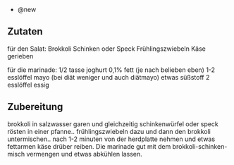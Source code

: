 - @new

## Zutaten

für den Salat:
Brokkoli
Schinken oder Speck
Frühlingszwiebeln
Käse gerieben

für die marinade:
1/2 tasse joghurt 0,1% fett (je nach belieben eben)
1-2 esslöffel mayo (bei diät weniger und auch diätmayo)
etwas süßstoff
2 esslöffel essig

## Zubereitung
brokkoli in salzwasser garen und gleichzeitig schinkenwürfel oder speck rösten in einer pfanne.. frühlingszwiebeln dazu und dann den brokkoli untermischen.. nach 1-2 minuten von der herdplatte nehmen und etwas fettarmen käse drüber reiben.
Die marinade gut mit dem brokkoli-schinken-misch vermengen und etwas abkühlen lassen.
